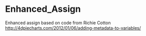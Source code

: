 Enhanced_Assign
===============

Enhanced assign based on code from Richie Cotton http://4dpiecharts.com/2012/01/06/adding-metadata-to-variables/
